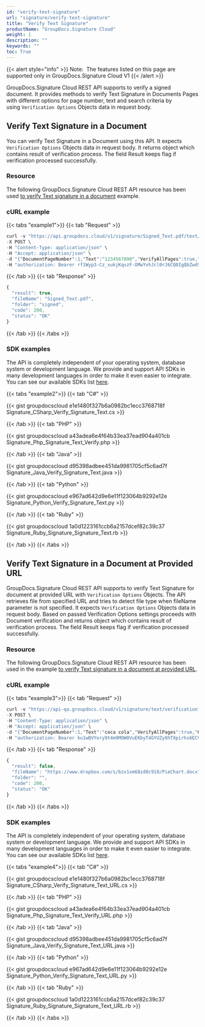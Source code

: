 ```yaml
---
id: "verify-text-signature"
url: "signature/verify-text-signature"
title: "Verify Text Signature"
productName: "GroupDocs.Signature Cloud"
weight: 1
description: ""
keywords: ""
toc: True
---
```


{{< alert style="info" >}}
Note:  The features listed on this page are supported only in GroupDocs.Signature Cloud V1
{{< /alert >}}

GroupDocs.Signature Cloud REST API supports to verify a signed document. It provides methods to verify Text Signature in Documents Pages with different options for page number, text and search criteria by using `Verification Options` Objects data in request body.

## Verify Text Signature in a Document

You can verify Text Signature in a Document using this API. It expects `Verification Options` Objects data in request body. It returns object which contains result of verification process. The field Result keeps flag if verification processed successfully.

### Resource

The following GroupDocs.Signature Cloud REST API resource has been used [to verify Text signature in a document](https://apireference.groupdocs.cloud/signature/#!/Verification/PostVerificationText) example.

### cURL example

{{< tabs "example1">}} {{< tab "Request" >}}

```javascript
curl -v "https://api.groupdocs.cloud/v1/signature/Signed_Text.pdf/text/verification?Folder#signed" \
-X POST \
-H "Content-Type: application/json" \
-H "Accept: application/json" \
-d "{"DocumentPageNumber":1,"Text":"1234567890","VerifyAllPages":true,"OptionsType":"PdfVerifyTextOptionsData"}" \
-H "authorization: Bearer rf1Wyp3-Cz_xukjKqvzF-OMwYvhJcl0rJ6CQ0IgQbZwdSGTKYJziBpGNeDdzGSwwXgsRLCCfPLhHJBKPv8dzqX3tGA8n8SA4tXhLdnGh-hws2gQgmCWEjF0RpzEdJA6jh6tGZyOSAa2GlTrLhuflBwjMB5-dc8JwRmI-ssOiXkO3fSRxnwWuWih24Co8-n8elsun4HxZVMqCzXepAiXBV9UBeUktV_PLclri_lTJEnDzoJRzfRyDigjb2-luODo9aX8DFseboggoCIMKDoyLPSVHnFXgs5EWV2aQ_DgRm_D6UPn2T1Gn7OAIe-T8aA7ypDCoR-wuTJdB8o7T0f2I8K-8FrXCy2Sgb8B5QPpAOcLdiBBqFxRdk8f2c67J-rSbm2WUPWK65pbLa8NGHHdIRKuiI87NmphWuKc39a_zcgEg4MnHSlDeephmStnLS8OayQObNdLQBYAmoeQeVpZRy9t9bcU"
```

{{< /tab >}} {{< tab "Response" >}}

```javascript
{
  "result": true,
  "fileName": "Signed_Text.pdf",
  "folder": "signed",
  "code": 200,
  "status": "OK"
}
```

{{< /tab >}} {{< /tabs >}}

### SDK examples

The API is completely independent of your operating system, database system or development language. We provide and support API SDKs in many development languages in order to make it even easier to integrate. You can see our available SDKs list [here](/signature/available-sdks).

{{< tabs "example2">}} {{< tab "C#" >}}

{{< gist groupdocscloud e1e1480f327b6a0982bc1ecc3768718f Signature_CSharp_Verify_Signature_Text.cs >}}

{{< /tab >}} {{< tab "PHP" >}}

{{< gist groupdocscloud a43adea6e4f64b33ea37ead904a401cb Signature_Php_Signature_Text_Verify.php >}}

{{< /tab >}} {{< tab "Java" >}}

{{< gist groupdocscloud d95398adbee451da9981705cf5c6ad7f Signature_Java_Verify_Signature_Text.java >}}

{{< /tab >}} {{< tab "Python" >}}

{{< gist groupdocscloud e967ad642d9e6e11f123064b9292e12e Signature_Python_Verify_Signature_Text.py >}}

{{< /tab >}} {{< tab "Ruby" >}}

{{< gist groupdocscloud 1a0d1223161ccb6a2157dcef82c39c37 Signature_Ruby_Signature_Signature_Text.rb >}}

{{< /tab >}} {{< /tabs >}}

## Verify Text Signature in a Document at Provided URL

GroupDocs.Signature Cloud REST API supports to verify Text Signature for document at provided URL with `Verification Options` Objects. The API retrieves file from specified URL and tries to detect file type when fileName parameter is not specified. It expects `Verification Options` Objects  data in request body. Based on passed Verification Options settings proceeds with Document verification and returns object which contains result of verification process. The field Result keeps flag if verification processed successfully.

### Resource

The following GroupDocs.Signature Cloud REST API resource has been used in the example [to verify Text signature in a document at provided URL](https://apireference.groupdocs.cloud/signature/#!/Verification/PostVerificationTextFromUrl).

### cURL example

{{< tabs "example3">}} {{< tab "Request" >}}

```javascript
curl -v "https://api-qa.groupdocs.cloud/v1/signature/text/verification?url#https%3A%2F%2Fwww.dropbox.com%2Fs%2Fbzx1xm68zd0c910%2FPieChart.docx" \
-X POST \
-H "Content-Type: application/json" \
-H "Accept: application/json" \
-d "{"DocumentPageNumber":1,"Text":"coca cola","VerifyAllPages":true,"OptionsType":"WordsVerifyTextOptionsData"}" \
-H "authorization: Bearer ku1wBVYory9t4m9MOW0VuEKbyT4GYUZy8hTXpirhs6ECV_3dQhlbwLHn8ffsX650Syt0hDq2vXZNia70T1NY0jG32h_LUxQoRrVQMvV88P5Y0EbmBinPsmEAuqFHCR2ahhWJqZhidpXU7tP_PHh5IXuZ-cmmW1VUARtj73oE-B4gyD8WEJ1i0CgEM8-Do2843TpCgueqczRgCikeKy8ftSjhgNr2HfYGIc8Fjn152yE3o-wi2VvYwRmEquF28di-zDCxVcZa742ENp9d5GLs1obG8Y-pf-FwQDFcvj-XreWt9U1_dNbTaRiREsrliisAxFAM7qUG1zRZpNISX_kEYC6NqaLlebMIAd5-WHL_PeK2reld-DMURVsniqsgHSxNRnQpmxoJ-YVeQQeN7ZoMBrI4G3zWMeRrUwWR2UmS4jfBlckpfCjkvGZ7ydbzWp3qkLmE3Ns95uf1ccJuvESN9yWkUmg"
```

{{< /tab >}} {{< tab "Response" >}}

```javascript
{
  "result": false,
  "fileName": "https://www.dropbox.com/s/bzx1xm68zd0c910/PieChart.docx",
  "folder": "",
  "code": 200,
  "status": "OK"
}
```

{{< /tab >}} {{< /tabs >}}

### SDK examples

The API is completely independent of your operating system, database system or development language. We provide and support API SDKs in many development languages in order to make it even easier to integrate. You can see our available SDKs list [here](/signature/available-sdks).

{{< tabs "example4">}} {{< tab "C#" >}}

{{< gist groupdocscloud e1e1480f327b6a0982bc1ecc3768718f Signature_CSharp_Verify_Signature_Text_URL.cs >}}

{{< /tab >}} {{< tab "PHP" >}}

{{< gist groupdocscloud a43adea6e4f64b33ea37ead904a401cb Signature_Php_Signature_Text_Verify_URL.php >}}

{{< /tab >}} {{< tab "Java" >}}

{{< gist groupdocscloud d95398adbee451da9981705cf5c6ad7f Signature_Java_Verify_Signature_Text_URL.java >}}

{{< /tab >}} {{< tab "Python" >}}

{{< gist groupdocscloud e967ad642d9e6e11f123064b9292e12e Signature_Python_Verify_Signature_Text_URL.py >}}

{{< /tab >}} {{< tab "Ruby" >}}

{{< gist groupdocscloud 1a0d1223161ccb6a2157dcef82c39c37 Signature_Ruby_Signature_Signature_Text_URL.rb >}}

{{< /tab >}} {{< /tabs >}}

